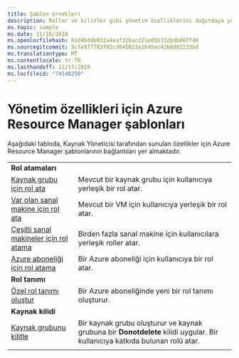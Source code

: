 ```yaml
---
title: Şablon örnekleri
description: Roller ve kilitler gibi yönetim özelliklerini dağıtmaya yönelik şablon örnekleri Azure Resource Manager.
ms.topic: sample
ms.date: 11/16/2018
ms.openlocfilehash: 61d46d4b032a4eaf326acd21e85b332bdb407f40
ms.sourcegitcommit: 5cfe977783f02cd045023a1645ac42b8d82223bd
ms.translationtype: MT
ms.contentlocale: tr-TR
ms.lasthandoff: 11/17/2019
ms.locfileid: "74148250"
---
```

# <a name="azure-resource-manager-templates-for-management-features"></a>Yönetim özellikleri için Azure Resource Manager şablonları

Aşağıdaki tabloda, Kaynak Yöneticisi tarafından sunulan özellikler için Azure Resource Manager şablonlarının bağlantıları yer almaktadır.

| | |
|-|-|
|**Rol atamaları**||
| [Kaynak grubu için rol ata](https://github.com/Azure/azure-quickstart-templates/tree/master/101-rbac-builtinrole-resourcegroup)| Mevcut bir kaynak grubu için kullanıcıya yerleşik bir rol atar. |
| [Var olan sanal makine için rol ata](https://github.com/Azure/azure-quickstart-templates/tree/master/101-rbac-builtinrole-virtualmachine)| Mevcut bir VM için kullanıcıya yerleşik bir rol atar. |
| [Çeşitli sanal makineler için rol atama](https://github.com/Azure/azure-quickstart-templates/tree/master/201-rbac-builtinrole-multipleVMs)| Birden fazla sanal makine için kullanıcılara yerleşik roller atar. |
| [Azure aboneliği için rol atama](https://github.com/Azure/azure-quickstart-templates/tree/master/subscription-level-deployments/subscription-role-assigment)| Bir Azure aboneliği için kullanıcıya bir rol atar. |
|**Rol tanımı**||
| [Özel rol tanımı oluştur](https://github.com/Azure/azure-quickstart-templates/tree/master/subscription-level-deployments/create-role-def)| Bir Azure aboneliğinde yeni bir rol tanımı oluşturur. |
|**Kaynak kilidi**||
| [Kaynak grubunu kilitle](https://github.com/Azure/azure-quickstart-templates/tree/master/subscription-level-deployments/create-rg-lock-role-assignment)| Bir kaynak grubu oluşturur ve kaynak grubuna bir **Donotdelete** kilidi uygular. Bir kullanıcıya katkıda bulunan rolü atar. |
| | |
